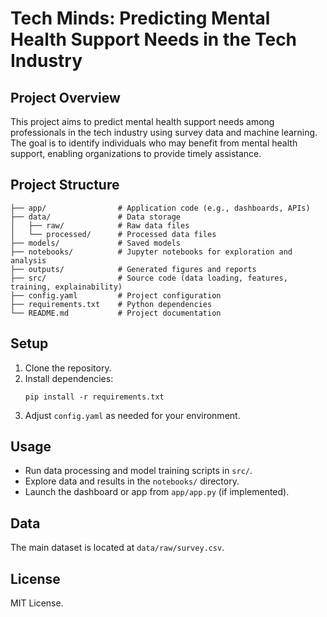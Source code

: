 # Tech Minds: Predicting Mental Health Support Needs in the Tech Industry

## Project Overview
This project aims to predict mental health support needs among professionals in the tech industry using survey data and machine learning. The goal is to identify individuals who may benefit from mental health support, enabling organizations to provide timely assistance.

## Project Structure
```
├── app/                # Application code (e.g., dashboards, APIs)
├── data/               # Data storage
│   ├── raw/            # Raw data files
│   └── processed/      # Processed data files
├── models/             # Saved models
├── notebooks/          # Jupyter notebooks for exploration and analysis
├── outputs/            # Generated figures and reports
├── src/                # Source code (data loading, features, training, explainability)
├── config.yaml         # Project configuration
├── requirements.txt    # Python dependencies
└── README.md           # Project documentation
```

## Setup
1. Clone the repository.
2. Install dependencies:
   ```pwsh
   pip install -r requirements.txt
   ```
3. Adjust `config.yaml` as needed for your environment.

## Usage
- Run data processing and model training scripts in `src/`.
- Explore data and results in the `notebooks/` directory.
- Launch the dashboard or app from `app/app.py` (if implemented).

## Data
The main dataset is located at `data/raw/survey.csv`.

## License
MIT License.